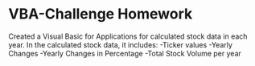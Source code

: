 # VBA-Challenge Homework
Created a Visual Basic for Applications for calculated stock data in each year.
In the calculated stock data, it includes:
-Ticker values
-Yearly Changes
-Yearly Changes in Percentage 
-Total Stock Volume per year

